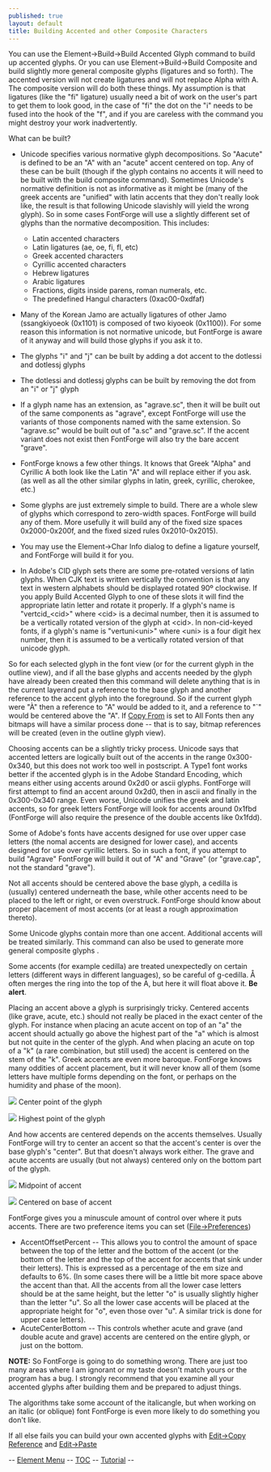 ```yaml
---
published: true
layout: default
title: Building Accented and other Composite Characters
---
```



You can use the Element-\>Build-\>Build Accented Glyph command to build
up accented glyphs. Or you can use Element-\>Build-\>Build Composite and
build slightly more general composite glyphs (ligatures and so forth).
The accented version will not create ligatures and will not replace
Alpha with A. The composite version will do both these things. My
assumption is that ligatures (like the "fi" ligature) usually need a bit
of work on the user's part to get them to look good, in the case of "fi"
the dot on the "i" needs to be fused into the hook of the "f", and if
you are careless with the command you might destroy your work
inadvertently.

What can be built?

-   Unicode specifies various normative glyph decompositions. So
    "Aacute" is defined to be an "A" with an "acute" accent centered on
    top. Any of these can be built (though if the glyph contains no
    accents it will need to be built with the build composite command).
     Sometimes Unicode's normative definition is not as informative as
    it might be (many of the greek accents are "unified" with latin
    accents that they don't really look like, the result is that
    following Unicode slavishly will yield the wrong glyph). So in some
    cases FontForge will use a slightly different set of glyphs than the
    normative decomposition.
     This includes:
    -   Latin accented characters
    -   Latin ligatures (ae, oe, fi, fl, etc)
    -   Greek accented characters
    -   Cyrillic accented characters
    -   Hebrew ligatures
    -   Arabic ligatures
    -   Fractions, digits inside parens, roman numerals, etc.
    -   The predefined Hangul characters (0xac00-0xdfaf)

-   Many of the Korean Jamo are actually ligatures of other Jamo
    (ssangkiyoeok (0x1101) is composed of two kiyoeok (0x1100)). For
    some reason this information is not normative unicode, but FontForge
    is aware of it anyway and will build those glyphs if you ask it to.
-   The glyphs "i" and "j" can be built by adding a dot accent to the
    dotlessi and dotlessj glyphs
-   The dotlessi and dotlessj glyphs can be built by removing the dot
    from an "i" or "j" glyph
-   If a glyph name has an extension, as "agrave.sc", then it will be
    built out of the same components as "agrave", except FontForge will
    use the variants of those components named with the same extension.
    So "agrave.sc" would be built out of "a.sc" and "grave.sc". If the
    accent variant does not exist then FontForge will also try the bare
    accent "grave".
-   FontForge knows a few other things. It knows that Greek "Alpha" and
    Cyrillic A both look like the Latin "A" and will replace either if
    you ask. (as well as all the other similar glyphs in latin, greek,
    cyrillic, cherokee, etc.)
-   Some glyphs are just extremely simple to build. There are a whole
    slew of glyphs which correspond to zero-width spaces. FontForge will
    build any of them. More usefully it will build any of the fixed size
    spaces 0x2000-0x200f, and the fixed sized rules 0x2010-0x2015).
-   You may use the Element-\>Char Info dialog to define a ligature
    yourself, and FontForge will build it for you.
-   In Adobe's CID glyph sets there are some pre-rotated versions of
    latin glyphs. When CJK text is written vertically the convention is
    that any text in western alphabets should be displayed rotated 90º
    clockwise. If you apply Build Accented Glyph to one of these slots
    it will find the appropriate latin letter and rotate it properly.
     If a glyph's name is "vertcid\_\<cid\>" where \<cid\> is a decimal
    number, then it is assumed to be a vertically rotated version of the
    glyph at \<cid\>. In non-cid-keyed fonts, if a glyph's name is
    "vertuni\<uni\>" where \<uni\> is a four digit hex number, then it
    is assumed to be a vertically rotated version of that unicode glyph.

So for each selected glyph in the font view (or for the current glyph in
the outline view), and if all the base glyphs and accents needed by the
glyph have already been created then this command will delete anything
that is in the current layerand put a reference to the base glyph and
another reference to the accent glyph into the foreground. So if the
current glyph were "À" then a reference to "A" would be added to it, and
a reference to "\`" would be centered above the "A". 
 If [Copy From](../editmenu/#From) is set to All Fonts then any bitmaps
will have a similar process done -- that is to say, bitmap references
will be created (even in the outline glyph view).

Choosing accents can be a slightly tricky process. Unicode says that
accented letters are logically built out of the accents in the range
0x300-0x340, but this does not work too well in postscript. A Type1 font
works better if the accented glyph is in the Adobe Standard Encoding,
which means either using accents around 0x2d0 or ascii glyphs. FontForge
will first attempt to find an accent around 0x2d0, then in ascii and
finally in the 0x300-0x340 range. Even worse, Unicode unifies the greek
and latin accents, so for greek letters FontForge will look for accents
around 0x1fbd (FontForge will also require the presence of the double
accents like 0x1fdd).

Some of Adobe's fonts have accents designed for use over upper case
letters (the nomal accents are designed for lower case), and accents
designed for use over cyrillic letters. So in such a font, if you
attempt to build "Agrave" FontForge will build it out of "A" and "Grave"
(or "grave.cap", not the standard "grave").

Not all accents should be centered above the base glyph, a cedilla is
(usually) centered underneath the base, while other accents need to be
placed to the left or right, or even overstruck. FontForge should know
about proper placement of most accents (or at least a rough
approximation thereto).

Some Unicode glyphs contain more than one accent. Additional accents
will be treated similarly. This command can also be used to generate
more general composite glyphs .

Some accents (for example cedilla) are treated unexpectedly on certain
letters (different ways in different languages), so be careful of
g-cedilla. Å often merges the ring into the top of the A, but here it
will float above it. **Be alert**.

Placing an accent above a glyph is surprisingly tricky. Centered accents
(like grave, acute, etc.) should not really be placed in the exact
center of the glyph. For instance when placing an acute accent on top of
an "a" the accent should actually go above the highest part of the "a"
which is almost but not quite in the center of the glyph. And when
placing an acute on top of a "k" (a rare combination, but still used)
the accent is centered on the stem of the "k". Greek accents are even
more baroque. FontForge knows many oddities of accent placement, but it
will never know all of them (some letters have multiple forms depending
on the font, or perhaps on the humidity and phase of the moon).

![](img/acenter.png)
 Center point of the glyph

![](img/ahighest.png)
 Highest point of the glyph

And how accents are centered depends on the accents themselves. Usually
FontForge will try to center an accent so that the accent's center is
over the base glyph's "center". But that doesn't always work either. The
grave and acute accents are usually (but not always) centered only on
the bottom part of the glyph.

![](img/aacutemid.png)
 Midpoint of accent

![](img/aacutebase.png)
 Centered on base of accent

FontForge gives you a minuscule amount of control over where it puts
accents. There are two preference items you can set
([File-\>Preferences](../filemenu/#prefs))

-   AccentOffsetPercent -- This allows you to control the amount of
    space between the top of the letter and the bottom of the accent (or
    the bottom of the letter and the top of the accent for accents that
    sink under their letters). This is expressed as a percentage of the
    em size and defaults to 6%. (In some cases there will be a little
    bit more space above the accent than that. All the accents from all
    the lower case letters should be at the same height, but the letter
    "o" is usually slightly higher than the letter "u". So all the lower
    case accents will be placed at the appropriate height for "o", even
    those over "u". A similar trick is done for upper case letters).
-   AcuteCenterBottom -- This controls whether acute and grave (and
    double acute and grave) accents are centered on the entire glyph, or
    just on the bottom.

**NOTE:** So FontForge is going to do something wrong. There are just
too many areas where I am ignorant or my taste doesn't match yours or
the program has a bug. I strongly recommend that you examine all your
accented glyphs after building them and be prepared to adjust things.

The algorithms take some account of the italicangle, but when working on
an italic (or oblique) font FontForge is even more likely to do
something you don't like.

If all else fails you can build your own accented glyphs with
[Edit-\>Copy Reference](../editmenu/#Reference) and
[Edit-\>Paste](../editmenu/#Paste)

-- [Element Menu](../elementmenu/) -- [TOC](overview.html) --
[Tutorial](editexample.html) --
